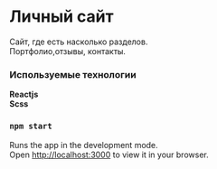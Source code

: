 # Личный сайт

Сайт, где есть насколько разделов.  
Портфолио,отзывы, контакты.

### Используемые технологии

**Reactjs**  
**Scss**

### `npm start`

Runs the app in the development mode.\
Open [http://localhost:3000](http://localhost:3000) to view it in your browser.








